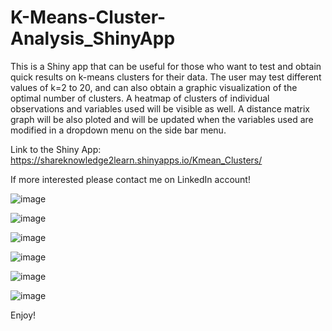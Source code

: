 # K-Means-Cluster-Analysis_ShinyApp
This is a Shiny app that can be useful for those who want to test and obtain quick results on k-means clusters for their data. The user may test different values of k=2 to 20, and can also obtain a graphic visualization of the optimal number of clusters. A heatmap of clusters of individual observations and variables used will be visible as well. 
A distance matrix graph will be also ploted and will be updated when the variables used are modified in a dropdown menu on the side bar menu.

Link to the Shiny App: https://shareknowledge2learn.shinyapps.io/Kmean_Clusters/ 

If more interested please contact me on LinkedIn account!

![image](https://github.com/user-attachments/assets/0816ae08-3a21-42d0-be00-9927dbc544ad)

![image](https://github.com/user-attachments/assets/f777a336-539c-4136-a1b2-ceff90b49bde)

![image](https://github.com/user-attachments/assets/81b553ab-04c5-4cd5-ba7f-99801bd50b82)

![image](https://github.com/user-attachments/assets/97a284b1-378e-41bd-a399-e104dd936349)

![image](https://github.com/user-attachments/assets/2c36cadd-b5b7-4290-8346-f46c3a1d515c)

![image](https://github.com/user-attachments/assets/57ff6faa-9a18-4b86-8aa0-1a1a5302d15f)

Enjoy!
